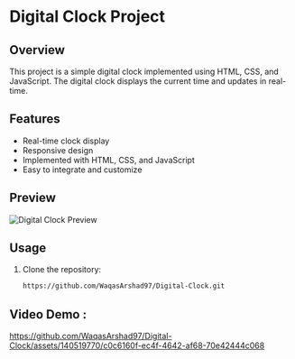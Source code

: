 # Digital Clock Project

## Overview

This project is a simple digital clock implemented using HTML, CSS, and JavaScript. The digital clock displays the current time and updates in real-time.

## Features

- Real-time clock display
- Responsive design
- Implemented with HTML, CSS, and JavaScript
- Easy to integrate and customize

## Preview

![Digital Clock Preview](https://github.com/WaqasArshad97/Digital-Clock/assets/140519770/e110b2aa-99c3-4776-8f7f-93ec96039b5b)

## Usage

1. Clone the repository:

   ```bash
   https://github.com/WaqasArshad97/Digital-Clock.git
## Video Demo :

https://github.com/WaqasArshad97/Digital-Clock/assets/140519770/c0c6160f-ec4f-4642-af68-70e42444c068

